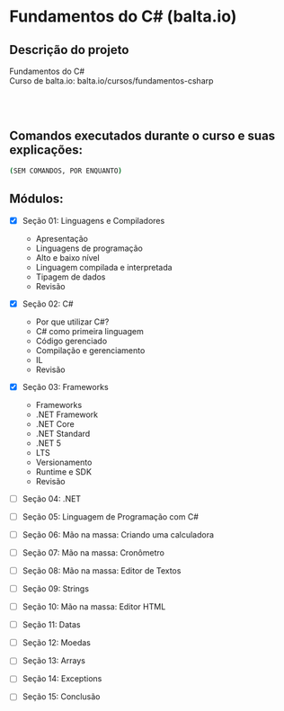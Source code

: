 # Fundamentos do C# (balta.io)

## Descrição do projeto
<p align="justify">
  Fundamentos do C# <br>
  Curso de balta.io: balta.io/cursos/fundamentos-csharp
</p>

<br><br>
<h2>Comandos executados durante o curso e suas explicações:</h2>

```bash
(SEM COMANDOS, POR ENQUANTO)
```


## Módulos:
- [X] Seção 01: Linguagens e Compiladores<br>
  - Apresentação
  - Linguagens de programação
  - Alto e baixo nível
  - Linguagem compilada e interpretada
  - Tipagem de dados
  - Revisão

- [X] Seção 02: C#<br>
  - Por que utilizar C#?
  - C# como primeira linguagem
  - Código gerenciado
  - Compilação e gerenciamento
  - IL
  - Revisão

- [X] Seção 03: Frameworks <br>
  - Frameworks
  - .NET Framework
  - .NET Core
  - .NET Standard
  - .NET 5
  - LTS
  - Versionamento
  - Runtime e SDK
  - Revisão
  
- [ ] Seção 04: .NET <br>
- [ ] Seção 05: Linguagem de Programação com C#<br>
- [ ] Seção 06: Mão na massa: Criando uma calculadora<br>
- [ ] Seção 07: Mão na massa: Cronômetro<br>
- [ ] Seção 08: Mão na massa: Editor de Textos<br>
- [ ] Seção 09: Strings<br>
- [ ] Seção 10: Mão na massa: Editor HTML<br>
- [ ] Seção 11: Datas<br>
- [ ] Seção 12: Moedas<br>
- [ ] Seção 13: Arrays<br>
- [ ] Seção 14: Exceptions<br>
- [ ] Seção 15: Conclusão<br>